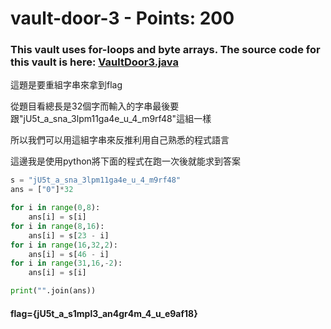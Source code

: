# vault-door-3 - Points: 200

### This vault uses for-loops and byte arrays. The source code for this vault is here: [VaultDoor3.java](https://2019shell1.picoctf.com/static/cf3e86645522f831c58dba985b23dc04/VaultDoor3.java)

這題是要重組字串來拿到flag

從題目看總長是32個字而輸入的字串最後要跟"jU5t_a_sna_3lpm11ga4e_u_4_m9rf48"這組一樣

所以我們可以用這組字串來反推利用自己熟悉的程式語言

這邊我是使用python將下面的程式在跑一次後就能求到答案

```python
s = "jU5t_a_sna_3lpm11ga4e_u_4_m9rf48"
ans = ["0"]*32

for i in range(0,8):
    ans[i] = s[i]
for i in range(8,16):
    ans[i] = s[23 - i]    
for i in range(16,32,2):
    ans[i] = s[46 - i]
for i in range(31,16,-2):
    ans[i] = s[i]

print("".join(ans))
```

#### flag={jU5t_a_s1mpl3_an4gr4m_4_u_e9af18}
